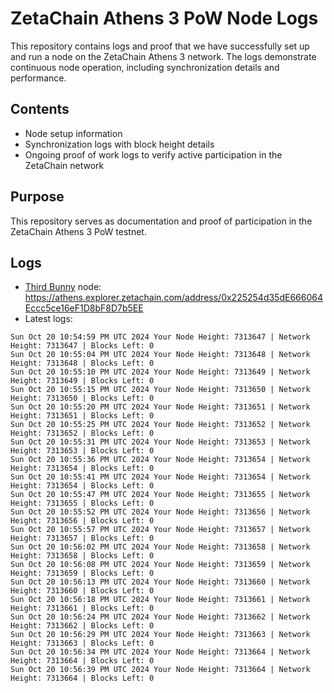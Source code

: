 # ZetaChain Athens 3 PoW Node Logs
This repository contains logs and proof that we have successfully set up and run a node on the ZetaChain Athens 3 network. The logs demonstrate continuous node operation, including synchronization details and performance.

## Contents
- Node setup information
- Synchronization logs with block height details
- Ongoing proof of work logs to verify active participation in the ZetaChain network

## Purpose
This repository serves as documentation and proof of participation in the ZetaChain Athens 3 PoW testnet.

## Logs

- [Third Bunny](https://thirdbunny.xyz/) node: https://athens.explorer.zetachain.com/address/0x225254d35dE666064Eccc5ce16eF1D8bF8D7b5EE
- Latest logs:
```
Sun Oct 20 10:54:59 PM UTC 2024 Your Node Height: 7313647 | Network Height: 7313647 | Blocks Left: 0
Sun Oct 20 10:55:04 PM UTC 2024 Your Node Height: 7313648 | Network Height: 7313648 | Blocks Left: 0
Sun Oct 20 10:55:10 PM UTC 2024 Your Node Height: 7313649 | Network Height: 7313649 | Blocks Left: 0
Sun Oct 20 10:55:15 PM UTC 2024 Your Node Height: 7313650 | Network Height: 7313650 | Blocks Left: 0
Sun Oct 20 10:55:20 PM UTC 2024 Your Node Height: 7313651 | Network Height: 7313651 | Blocks Left: 0
Sun Oct 20 10:55:25 PM UTC 2024 Your Node Height: 7313652 | Network Height: 7313652 | Blocks Left: 0
Sun Oct 20 10:55:31 PM UTC 2024 Your Node Height: 7313653 | Network Height: 7313653 | Blocks Left: 0
Sun Oct 20 10:55:36 PM UTC 2024 Your Node Height: 7313654 | Network Height: 7313654 | Blocks Left: 0
Sun Oct 20 10:55:41 PM UTC 2024 Your Node Height: 7313654 | Network Height: 7313654 | Blocks Left: 0
Sun Oct 20 10:55:47 PM UTC 2024 Your Node Height: 7313655 | Network Height: 7313655 | Blocks Left: 0
Sun Oct 20 10:55:52 PM UTC 2024 Your Node Height: 7313656 | Network Height: 7313656 | Blocks Left: 0
Sun Oct 20 10:55:57 PM UTC 2024 Your Node Height: 7313657 | Network Height: 7313657 | Blocks Left: 0
Sun Oct 20 10:56:02 PM UTC 2024 Your Node Height: 7313658 | Network Height: 7313658 | Blocks Left: 0
Sun Oct 20 10:56:08 PM UTC 2024 Your Node Height: 7313659 | Network Height: 7313659 | Blocks Left: 0
Sun Oct 20 10:56:13 PM UTC 2024 Your Node Height: 7313660 | Network Height: 7313660 | Blocks Left: 0
Sun Oct 20 10:56:18 PM UTC 2024 Your Node Height: 7313661 | Network Height: 7313661 | Blocks Left: 0
Sun Oct 20 10:56:24 PM UTC 2024 Your Node Height: 7313662 | Network Height: 7313662 | Blocks Left: 0
Sun Oct 20 10:56:29 PM UTC 2024 Your Node Height: 7313663 | Network Height: 7313663 | Blocks Left: 0
Sun Oct 20 10:56:34 PM UTC 2024 Your Node Height: 7313664 | Network Height: 7313664 | Blocks Left: 0
Sun Oct 20 10:56:39 PM UTC 2024 Your Node Height: 7313664 | Network Height: 7313664 | Blocks Left: 0
```
